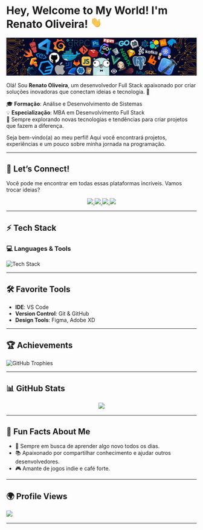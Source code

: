 # Hey, Welcome to My World! I'm Renato Oliveira! <img src="https://github.com/Oliveira-Renato/Oliveira-Renato/blob/main/src/wave.gif" width='30'>  

![Header Image](https://github.com/Oliveira-Renato/Oliveira-Renato/blob/main/src/header_.png)

Olá! Sou **Renato Oliveira**, um desenvolvedor Full Stack apaixonado por criar soluções inovadoras que conectam ideias e tecnologia. 🚀  

🎓 **Formação**: Análise e Desenvolvimento de Sistemas  
💡 **Especialização**: MBA em Desenvolvimento Full Stack  
🌱 Sempre explorando novas tecnologias e tendências para criar projetos que fazem a diferença.  

Seja bem-vindo(a) ao meu perfil! Aqui você encontrará projetos, experiências e um pouco sobre minha jornada na programação.  

---

## 🌌 **Let’s Connect!**  
Você pode me encontrar em todas essas plataformas incríveis. Vamos trocar ideias?  

<p align="center">
  <a href="https://wa.me/seu-numero">
    <img src="https://img.shields.io/badge/WhatsApp-25D366?style=for-the-badge&logo=whatsapp&logoColor=white" />
  </a>
  <a href="https://www.linkedin.com/in/seu-perfil/">
    <img src="https://img.shields.io/badge/LinkedIn-0077B5?style=for-the-badge&logo=linkedin&logoColor=white" />
  </a>
  <a href="https://www.instagram.com/seu-perfil/">
    <img src="https://img.shields.io/badge/Instagram-E4405F?style=for-the-badge&logo=instagram&logoColor=white" />
  </a>
  <a href="mailto:seu-email">
    <img src="https://img.shields.io/badge/Gmail-D14836?style=for-the-badge&logo=gmail&logoColor=white" />
  </a>
</p>  

---

## ⚡ **Tech Stack**  

### 💻 **Languages & Tools**  
![Tech Stack](https://skillicons.dev/icons?i=js,ts,php,python,html,css,tailwind,nodejs,vue,react,nextjs,laravel,mysql,django)  

---

## 🛠️ **Favorite Tools**  

- **IDE**: VS Code  
- **Version Control**: Git & GitHub  
- **Design Tools**: Figma, Adobe XD  

---

## 🏆 **Achievements**  

![GitHub Trophies](https://github-profile-trophy.vercel.app/?username=oliveira-renato&theme=nord&column=7)  

---

## 📊 **GitHub Stats**  

<p align="center">
  <img width="48%" src="https://github-readme-stats.vercel.app/api?username=Oliveira-Renato&show_icons=true&hide_border=true&theme=material-palenight" />
</p>  

---

## 🌱 **Fun Facts About Me**  

- 🌟 Sempre em busca de aprender algo novo todos os dias.  
- 📚 Apaixonado por compartilhar conhecimento e ajudar outros desenvolvedores.  
- 🎮 Amante de jogos indie e café forte.  

---

## 🌍 **Profile Views**  

![](https://count.getloli.com/get/@oliveira-renato.github.readme?theme=rule34)  

--- 
